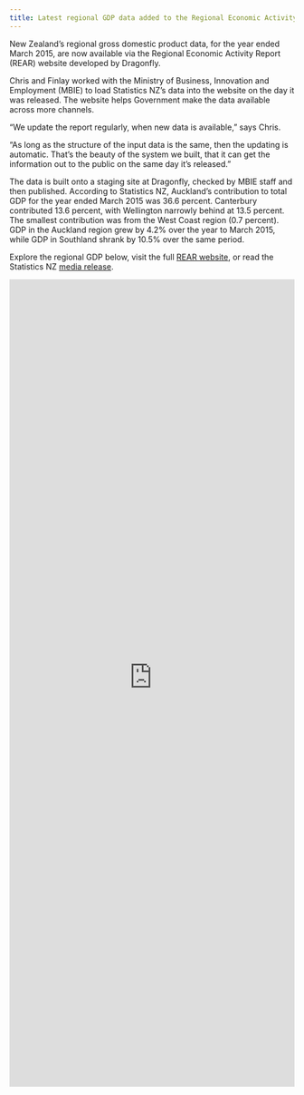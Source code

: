 ```yaml
---
title: Latest regional GDP data added to the Regional Economic Activity Report
---
```

New Zealand’s regional gross domestic product data, for the year ended March 2015, are
now available via the Regional Economic Activity Report (REAR) website
developed by Dragonfly. 

<!--more-->

Chris and Finlay worked with
the Ministry of Business, Innovation and Employment (MBIE) to load 
Statistics NZ’s data into the website on the day it was released. The website helps Government make the data
available across more channels.

“We update the report regularly, when new data is available,” says Chris. 

“As long as the structure of the input data is the same, then the updating is 
automatic. That’s the beauty of the system we built, that it can get the information 
out to the public on the same day it’s released.” 

The data is built onto a staging site at Dragonfly, checked by MBIE staff and then published. 
According to Statistics NZ, Auckland’s contribution to total GDP for the year 
ended March 2015 was 36.6 percent. Canterbury contributed 13.6 percent, with 
Wellington narrowly behind at 13.5 percent. The smallest contribution was from 
the West Coast region (0.7 percent). GDP in the Auckland region grew by 4.2% over the year to 
March 2015, while GDP in Southland shrank by 10.5% over the same period.

Explore the regional GDP below, visit the full [REAR website](http://webrear.mbie.govt.nz), 
or read the Statistics NZ [media release](http://www.stats.govt.nz/browse_for_stats/economic_indicators/NationalAccounts/RegionalGDP_MRYeMar15.aspx).

<style>iframe{width:100%}</style>
<iframe src="https://teal-skua-dev.dragonfly.co.nz/theme/gdp-per-capita/map/a/2015/auckland/?embed=dynamic" frameborder="0" scrolling="no" marginheight="0" marginwidth="0" width="600" height="1424"></iframe>
<script>iFrameResize()</script>

